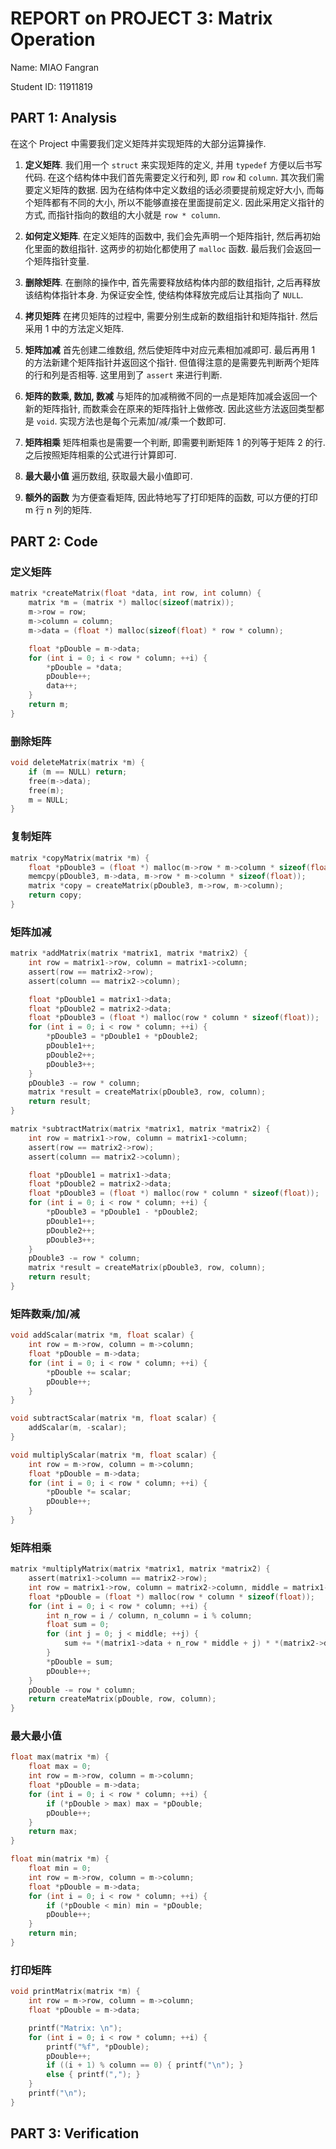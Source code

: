 # REPORT on PROJECT 3: Matrix Operation

Name: MIAO Fangran

Student ID: 11911819

## PART 1: Analysis

在这个 Project 中需要我们定义矩阵并实现矩阵的大部分运算操作.

1. **定义矩阵**.
   我们用一个 `struct` 来实现矩阵的定义, 并用 `typedef` 方便以后书写代码.
   在这个结构体中我们首先需要定义行和列, 即 `row` 和 `column`.
   其次我们需要定义矩阵的数据.
   因为在结构体中定义数组的话必须要提前规定好大小, 而每个矩阵都有不同的大小, 所以不能够直接在里面提前定义.
   因此采用定义指针的方式, 而指针指向的数组的大小就是 `row * column`.

2. **如何定义矩阵**.
   在定义矩阵的函数中, 我们会先声明一个矩阵指针, 然后再初始化里面的数组指针.
   这两步的初始化都使用了 `malloc` 函数.
   最后我们会返回一个矩阵指针变量.

3. **删除矩阵**.
   在删除的操作中, 首先需要释放结构体内部的数组指针, 之后再释放该结构体指针本身.
   为保证安全性, 使结构体释放完成后让其指向了 `NULL`.

4. **拷贝矩阵**
   在拷贝矩阵的过程中, 需要分别生成新的数组指针和矩阵指针.
   然后采用 1 中的方法定义矩阵.

5. **矩阵加减**
   首先创建二维数组, 然后使矩阵中对应元素相加减即可.
   最后再用 1 的方法新建个矩阵指针并返回这个指针.
   但值得注意的是需要先判断两个矩阵的行和列是否相等.
   这里用到了 `assert` 来进行判断.

6. **矩阵的数乘, 数加, 数减**
   与矩阵的加减稍微不同的一点是矩阵加减会返回一个新的矩阵指针, 而数乘会在原来的矩阵指针上做修改.
   因此这些方法返回类型都是 `void`.
   实现方法也是每个元素加/减/乘一个数即可.

7. **矩阵相乘**
   矩阵相乘也是需要一个判断, 即需要判断矩阵 1 的列等于矩阵 2 的行.
   之后按照矩阵相乘的公式进行计算即可.

8. **最大最小值**
   遍历数组, 获取最大最小值即可.

9. **额外的函数**
   为方便查看矩阵, 因此特地写了打印矩阵的函数, 可以方便的打印 m 行 n 列的矩阵.

## PART 2: Code

### 定义矩阵

```c
matrix *createMatrix(float *data, int row, int column) {
    matrix *m = (matrix *) malloc(sizeof(matrix));
    m->row = row;
    m->column = column;
    m->data = (float *) malloc(sizeof(float) * row * column);

    float *pDouble = m->data;
    for (int i = 0; i < row * column; ++i) {
        *pDouble = *data;
        pDouble++;
        data++;
    }
    return m;
}
```

### 删除矩阵

```c
void deleteMatrix(matrix *m) {
    if (m == NULL) return;
    free(m->data);
    free(m);
    m = NULL;
}
```

### 复制矩阵

```c
matrix *copyMatrix(matrix *m) {
    float *pDouble3 = (float *) malloc(m->row * m->column * sizeof(float));
    memcpy(pDouble3, m->data, m->row * m->column * sizeof(float));
    matrix *copy = createMatrix(pDouble3, m->row, m->column);
    return copy;
}
```

### 矩阵加减

```c
matrix *addMatrix(matrix *matrix1, matrix *matrix2) {
    int row = matrix1->row, column = matrix1->column;
    assert(row == matrix2->row);
    assert(column == matrix2->column);

    float *pDouble1 = matrix1->data;
    float *pDouble2 = matrix2->data;
    float *pDouble3 = (float *) malloc(row * column * sizeof(float));
    for (int i = 0; i < row * column; ++i) {
        *pDouble3 = *pDouble1 + *pDouble2;
        pDouble1++;
        pDouble2++;
        pDouble3++;
    }
    pDouble3 -= row * column;
    matrix *result = createMatrix(pDouble3, row, column);
    return result;
}

matrix *subtractMatrix(matrix *matrix1, matrix *matrix2) {
    int row = matrix1->row, column = matrix1->column;
    assert(row == matrix2->row);
    assert(column == matrix2->column);

    float *pDouble1 = matrix1->data;
    float *pDouble2 = matrix2->data;
    float *pDouble3 = (float *) malloc(row * column * sizeof(float));
    for (int i = 0; i < row * column; ++i) {
        *pDouble3 = *pDouble1 - *pDouble2;
        pDouble1++;
        pDouble2++;
        pDouble3++;
    }
    pDouble3 -= row * column;
    matrix *result = createMatrix(pDouble3, row, column);
    return result;
}
```

### 矩阵数乘/加/减

```c
void addScalar(matrix *m, float scalar) {
    int row = m->row, column = m->column;
    float *pDouble = m->data;
    for (int i = 0; i < row * column; ++i) {
        *pDouble += scalar;
        pDouble++;
    }
}

void subtractScalar(matrix *m, float scalar) {
    addScalar(m, -scalar);
}

void multiplyScalar(matrix *m, float scalar) {
    int row = m->row, column = m->column;
    float *pDouble = m->data;
    for (int i = 0; i < row * column; ++i) {
        *pDouble *= scalar;
        pDouble++;
    }
}
```

### 矩阵相乘

```c
matrix *multiplyMatrix(matrix *matrix1, matrix *matrix2) {
    assert(matrix1->column == matrix2->row);
    int row = matrix1->row, column = matrix2->column, middle = matrix1->column;
    float *pDouble = (float *) malloc(row * column * sizeof(float));
    for (int i = 0; i < row * column; ++i) {
        int n_row = i / column, n_column = i % column;
        float sum = 0;
        for (int j = 0; j < middle; ++j) {
            sum += *(matrix1->data + n_row * middle + j) * *(matrix2->data + n_column + j * column);
        }
        *pDouble = sum;
        pDouble++;
    }
    pDouble -= row * column;
    return createMatrix(pDouble, row, column);
}
```

### 最大最小值

```c
float max(matrix *m) {
    float max = 0;
    int row = m->row, column = m->column;
    float *pDouble = m->data;
    for (int i = 0; i < row * column; ++i) {
        if (*pDouble > max) max = *pDouble;
        pDouble++;
    }
    return max;
}

float min(matrix *m) {
    float min = 0;
    int row = m->row, column = m->column;
    float *pDouble = m->data;
    for (int i = 0; i < row * column; ++i) {
        if (*pDouble < min) min = *pDouble;
        pDouble++;
    }
    return min;
}
```

### 打印矩阵

```c
void printMatrix(matrix *m) {
    int row = m->row, column = m->column;
    float *pDouble = m->data;

    printf("Matrix: \n");
    for (int i = 0; i < row * column; ++i) {
        printf("%f", *pDouble);
        pDouble++;
        if ((i + 1) % column == 0) { printf("\n"); }
        else { printf(","); }
    }
    printf("\n");
}
```

## PART 3: Verification
